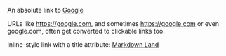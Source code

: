 An absolute link to [Google](https://google.com)

URLs like <https://google.com>, and sometimes https://google.com
or even google.com, often get converted to clickable links too.

Inline-style link with a title attribute:
[Markdown Land](https://markdown.land "Markdown Land")